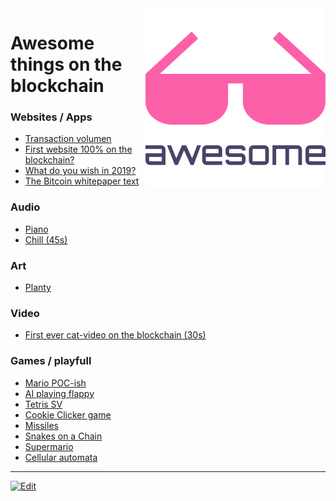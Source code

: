   <img src="https://raw.githubusercontent.com/github/explore/c304601f028774885ef27f72e6fe2d331729d8bc/topics/awesome/awesome.png" alt="" style="float:right">


# Awesome things on the blockchain <!--[![Awesome](https://cdn.rawgit.com/sindresorhus/awesome/d7305f38d29fed78fa85652e3a63e154dd8e8829/media/badge.svg)](https://github.com/bico-media/awesome) -->


### Websites / Apps

- [Transaction volumen](https://bico.media/a3deeef957f7079642c2169dc37b12856fd083ea2c7e762830bb9cf627561326.html)
- [First website 100% on the blockchain?](https://bico.media/729dcc63aa3cf388296177e86a564f8cd5d112be1a3cd43f5c71195fe5eab716.html)
- [What do you wish in 2019?](https://bico.media/c5b1e42d3ebcf0cdd348b255f77064f1fe59adb333c417118b795e80886cc2aa.html)
- [The Bitcoin whitepaper text](https://bico.media/df356acebad6642bf7859d2de48eb3d6e3917d9cd360dcb8eea02ca7d7602206.html)

### Audio

- [Piano](https://bico.media/0a68bb439a78ab5a721f0a139abedcbe0259f7f050fbba2ebed6006bb953bd5e.html)
- [Chill (45s)](https://bico.media/5ec3aa4453d29a270ebef1a7390e36082833ff00fcd3fbff1188f618a5fa4037)

### Art

- [Planty](https://bico.media/f4d0765ed0f5c129ac9006b71a61fb51b324161bb7bca1b04d81dd9b8062fc1d)

### Video

- [First ever cat-video on the blockchain (30s)](https://bico.media/8d29c20fd086ad5aa859037eb9bb25aaf6ebb84706965c4c662bbdb40e9cba02)


### Games / playfull

- [Mario POC-ish](https://bico.media/c3825037851ac15e9a0887da0a2b6ad49d126b4ff3f362d38e4b32a0e9b3807e)
- [AI playing flappy](https://bico.media/7a304727ff7fc11916d281118a270e7faea5f48a03713f250ea416109a082593)
- [Tetris SV](https://bico.media/14734bc19a533ab6c510ebd419ad1e980603b1f62084b3f24b7c3d440ec6bfea)
- [Cookie Clicker game](https://bico.media/51ee979caa82de4f8f0e17a745d0d372c9da95a24228c05cc3ffe54e242d7d27)
- [Missiles](https://bico.media/8d77f786696b926e311d5a179bb8516e0a5cff18268e5c5f12ce98df309943c9)
- [Snakes on a Chain](https://bico.media/de372321d049ef6ca0fdb1e80f37b57f8473bdf5a90fee3451a68221915b72a0.html)
- [Supermario](https://bico.media/ffe8f32c9003a50a82a7d1a68a4ca40cbc0429718e483c8dc79fbd6ddc8a4089.html)
- [Cellular automata](https://bico.media/f830cad9c888f1715b7af7350aeff24676a5c00295928da631a71fb965fb58e8)

----

[![Edit](https://img.shields.io/badge/Edit%20on-Github-green.svg)](https://github.com/bico-media/awesome)

